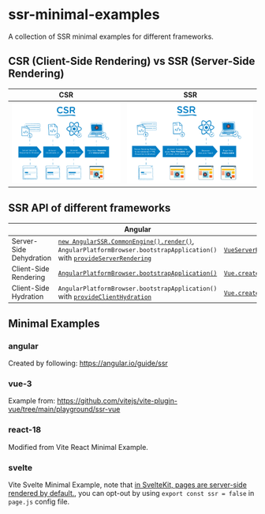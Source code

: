 # ssr-minimal-examples

A collection of SSR minimal examples for different frameworks.

## CSR (Client-Side Rendering) vs SSR (Server-Side Rendering)

|CSR|SSR|
|-|-|
|![20240302221129](https://raw.githubusercontent.com/upupming/paste/master/picgo/20240302221129.png)|![20240302221147](https://raw.githubusercontent.com/upupming/paste/master/picgo/20240302221147.png)|

## SSR API of different frameworks

|              | Angular | Vue 3 | React 18 | Svelte |
| ------------ | ------- | ----- | -------- | ------ |
| Server-Side Dehydration | [`new AngularSSR.CommonEngine().render()`](https://github.com/angular/universal/blob/e798d256de5e4377b704e63d993dc56ea35df97d/modules/common/engine/src/engine.ts#L64), `AngularPlatformBrowser.bootstrapApplication()` with [`provideServerRendering`](https://angular.io/api/platform-server/provideServerRendering) | [`VueServerRenderer.renderToString()`](https://github.com/vuejs/core/blob/f66a75ea75c8aece065b61e2126b4c5b2338aa6e/packages/server-renderer/src/renderToString.ts#L50) | [`ReactDOMServer.renderToString()`](https://github.com/facebook/react/blob/30ae0baed1cfe670dea41d7c7abdc375c9a4859a/packages/react-dom/src/server/ReactDOMLegacyServerNode.js#L22) | [`Component.render()`](https://github.com/sveltejs/svelte/blob/c4473dff7c3fd98500b4e609539ba89ddbcbb489/packages/svelte/src/internal/server/index.js#L187) |
| Client-Side Rendering | [`AngularPlatformBrowser.bootstrapApplication()`](https://github.com/angular/angular/blob/66d78a7dcc397369ab53248639526cdea8315633/packages/platform-browser/src/browser.ts#L94) | [`Vue.createApp().mount()`](https://vuejs.org/api/application.html#createapp) | [`ReactDOM.createRoot().render()`](https://react.dev/reference/react-dom/client/createRoot) | [`new Component()`](https://svelte.dev/docs/client-side-component-api) |
| Client-Side Hydration | `AngularPlatformBrowser.bootstrapApplication()` with [`provideClientHydration`](https://angular.io/api/platform-browser/provideClientHydration) | [`Vue.createSSRApp().mount()`](https://vuejs.org/api/application.html#createssrapp) | [`ReactDOM.hydrateRoot()`](https://react.dev/reference/react-dom/client/hydrateRoot) | `new Component({ hydrate: true })` |

## Minimal Examples

### angular

Created by following: https://angular.io/guide/ssr

### vue-3

Example from: https://github.com/vitejs/vite-plugin-vue/tree/main/playground/ssr-vue

### react-18

Modified from Vite React Minimal Example.

### svelte

Vite Svelte Minimal Example, note that [in SvelteKit, pages are server-side rendered by default.](https://kit.svelte.dev/docs/glossary#ssr), you can opt-out by using `export const ssr = false` in `page.js` config file.
